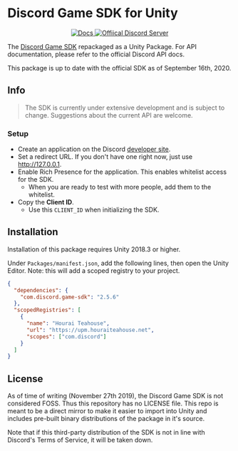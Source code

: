 # Discord Game SDK for Unity

<p align="center">
    <a href="https://discordapp.com/developers/docs/game-sdk/sdk-starter-guide">
        <img src="https://img.shields.io/badge/docs-passing-brightgreen.svg" alt="Docs">
    </a>
    <a href="https://discord.gg/discord-gamesdk">
        <img src="https://discordapp.com/api/guilds/151219753434742784/widget.png" alt="Offiical Discord Server">
    </a>
</p>

The [Discord Game SDK](https://discordapp.com/developers/docs/game-sdk/sdk-starter-guide)
repackaged as a Unity Package. For API documentation, please refer to the
official Discord API docs.

This package is up to date with the official SDK as of September 16th, 2020.

## Info

> The SDK is currently under extensive development and is subject to change. Suggestions
> about the current API are welcome.

### Setup

- Create an application on the Discord [developer site](https://discordapp.com/developers/applications/me).
- Set a redirect URL. If you don't have one right now, just use <http://127.0.0.1>.
- Enable Rich Presence for the application. This enables whitelist access for the SDK.
  - When you are ready to test with more people, add them to the whitelist.
- Copy the **Client ID**.
  - Use this `CLIENT_ID` when initializing the SDK.

## Installation

Installation of this package requires Unity 2018.3 or higher.

Under `Packages/manifest.json`, add the following lines, then open the Unity
Editor. Note: this will add a scoped registry to your project.

```json
{
  "dependencies": {
    "com.discord.game-sdk": "2.5.6"
  },
  "scopedRegistries": [
    {
      "name": "Hourai Teahouse",
      "url": "https://upm.houraiteahouse.net",
      "scopes": ["com.discord"]
    }
  ]
}
```

## License

As of time of writing (November 27th 2019), the Discord Game SDK is not considered
FOSS.  Thus this repository has no LICENSE file.  This repo is meant to be a
direct mirror to make it easier to import into Unity and includes pre-built
binary distributions of the package in it's source.

Note that if this third-party distribution of the SDK is not in line with
Discord's Terms of Service, it will be taken down.
